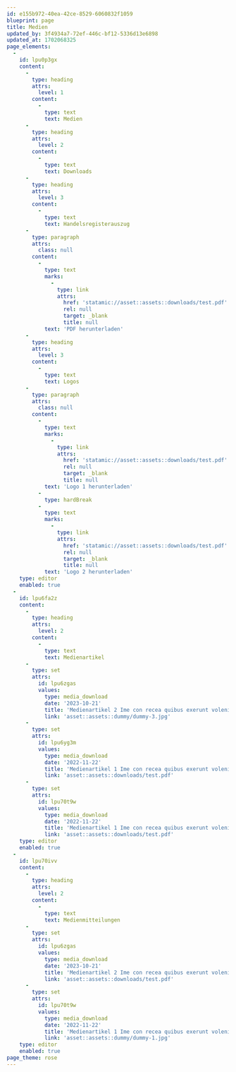 ```yaml
---
id: e155b972-40ea-42ce-8529-6060832f1059
blueprint: page
title: Medien
updated_by: 3f4934a7-72ef-446c-bf12-5336d13e6898
updated_at: 1702068325
page_elements:
  -
    id: lpu0p3gx
    content:
      -
        type: heading
        attrs:
          level: 1
        content:
          -
            type: text
            text: Medien
      -
        type: heading
        attrs:
          level: 2
        content:
          -
            type: text
            text: Downloads
      -
        type: heading
        attrs:
          level: 3
        content:
          -
            type: text
            text: Handelsregisterauszug
      -
        type: paragraph
        attrs:
          class: null
        content:
          -
            type: text
            marks:
              -
                type: link
                attrs:
                  href: 'statamic://asset::assets::downloads/test.pdf'
                  rel: null
                  target: _blank
                  title: null
            text: 'PDF herunterladen'
      -
        type: heading
        attrs:
          level: 3
        content:
          -
            type: text
            text: Logos
      -
        type: paragraph
        attrs:
          class: null
        content:
          -
            type: text
            marks:
              -
                type: link
                attrs:
                  href: 'statamic://asset::assets::downloads/test.pdf'
                  rel: null
                  target: _blank
                  title: null
            text: 'Logo 1 herunterladen'
          -
            type: hardBreak
          -
            type: text
            marks:
              -
                type: link
                attrs:
                  href: 'statamic://asset::assets::downloads/test.pdf'
                  rel: null
                  target: _blank
                  title: null
            text: 'Logo 2 herunterladen'
    type: editor
    enabled: true
  -
    id: lpu6fa2z
    content:
      -
        type: heading
        attrs:
          level: 2
        content:
          -
            type: text
            text: Medienartikel
      -
        type: set
        attrs:
          id: lpu6zgas
          values:
            type: media_download
            date: '2023-10-21'
            title: 'Medienartikel 2 Ime con recea quibus exerunt volenist ommo dolupta'
            link: 'asset::assets::dummy/dummy-3.jpg'
      -
        type: set
        attrs:
          id: lpu6yg3m
          values:
            type: media_download
            date: '2022-11-22'
            title: 'Medienartikel 1 Ime con recea quibus exerunt volenist ommo dolupta'
            link: 'asset::assets::downloads/test.pdf'
      -
        type: set
        attrs:
          id: lpu70t9w
          values:
            type: media_download
            date: '2022-11-22'
            title: 'Medienartikel 1 Ime con recea quibus exerunt volenist ommo dolupta'
            link: 'asset::assets::downloads/test.pdf'
    type: editor
    enabled: true
  -
    id: lpu70ivv
    content:
      -
        type: heading
        attrs:
          level: 2
        content:
          -
            type: text
            text: Medienmitteilungen
      -
        type: set
        attrs:
          id: lpu6zgas
          values:
            type: media_download
            date: '2023-10-21'
            title: 'Medienartikel 2 Ime con recea quibus exerunt volenist ommo dolupta'
            link: 'asset::assets::downloads/test.pdf'
      -
        type: set
        attrs:
          id: lpu70t9w
          values:
            type: media_download
            date: '2022-11-22'
            title: 'Medienartikel 1 Ime con recea quibus exerunt volenist ommo dolupta'
            link: 'asset::assets::dummy/dummy-1.jpg'
    type: editor
    enabled: true
page_theme: rose
---
```

